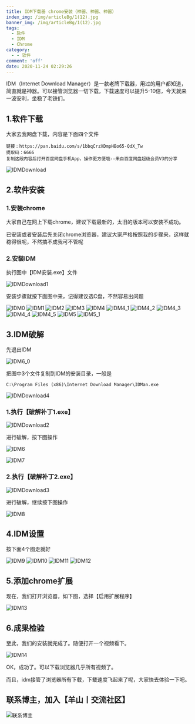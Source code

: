```yaml
---
title: IDM下载器 chrome安装（神器、神器、神器）
index_img: /img/articleBg/1(12).jpg
banner_img: /img/articleBg/1(12).jpg
tags:
  - 软件
  - IDM
  - Chrome
category:
  - - 软件
comment: 'off'
date: 2020-11-24 02:29:26
---
```


IDM（Internet Download Manager）是一款老牌下载器，用过的用户都知道，简直就是神器。可以接管浏览器一切下载，下载速度可以提升5-10倍，今天就来一波安利，坐稳了老铁们。

<!-- more -->

## 1.软件下载

大家去我网盘下载，内容是下面四个文件

```
链接：https://pan.baidu.com/s/1bbqCrzXDmpHBo65-QdX_Tw 
提取码：6666 
复制这段内容后打开百度网盘手机App，操作更方便哦--来自百度网盘超级会员V3的分享
```

![IDMDownload](/img/articleContent/IDM/IDMDownload.png)

## 2.软件安装

### 1.安装chrome

大家自己在网上下载chrome，建议下载最新的，太旧的版本可以安装不成功。

已安装或者安装后先关闭chrome浏览器，建议大家严格按照我的步骤来，这样就稳得很呢，不然搞不成我可不管呢

### 2.安装IDM

执行图中【IDM安装.exe】文件

![IDMDownload1](/img/articleContent/IDM/IDMDownload1.png)

安装步骤就按下面图中来，记得建议选C盘，不然容易出问题

![IDM0](/img/articleContent/IDM/IDM0.png)
![IDM1](/img/articleContent/IDM/IDM1.png)
![IDM2](/img/articleContent/IDM/IDM2.png)
![IDM3](/img/articleContent/IDM/IDM3.png)
![IDM4](/img/articleContent/IDM/IDM4.png)
![IDM4_1](/img/articleContent/IDM/IDM4_1.png)
![IDM4_2](/img/articleContent/IDM/IDM4_2.png)
![IDM4_3](/img/articleContent/IDM/IDM4_3.png)
![IDM4_4](/img/articleContent/IDM/IDM4_4.png)
![IDM4_5](/img/articleContent/IDM/IDM4_5.png)
![IDM5](/img/articleContent/IDM/IDM5.png)
![IDM5_1](/img/articleContent/IDM/IDM5_1.png)

## 3.IDM破解

先退出IDM

![IDM6_0](/img/articleContent/IDM/IDM6_0.png)

把图中3个文件复制到IDM的安装目录，一般是
```
C:\Program Files (x86)\Internet Download Manager\IDMan.exe
```

![IDMDownload4](/img/articleContent/IDM/IDMDownload4.png)

### 1.执行【破解补丁1.exe】

![IDMDownload2](/img/articleContent/IDM/IDMDownload2.png)

进行破解，按下图操作

![IDM6](/img/articleContent/IDM/IDM6.png)

![IDM7](/img/articleContent/IDM/IDM7.png)

### 2.执行【破解补丁2.exe】

![IDMDownload3](/img/articleContent/IDM/IDMDownload3.png)

进行破解，继续按下图操作

![IDM8](/img/articleContent/IDM/IDM8.png)

## 4.IDM设置

按下面4个图走就好

![IDM9](/img/articleContent/IDM/IDM9.png)
![IDM10](/img/articleContent/IDM/IDM10.png)
![IDM11](/img/articleContent/IDM/IDM11.png)
![IDM12](/img/articleContent/IDM/IDM12.png)

## 5.添加chrome扩展

现在，我们打开浏览器，如下图，选择【启用扩展程序】

![IDM13](/img/articleContent/IDM/IDM13.png)

## 6.成果检验

至此，我们的安装就完成了。随便打开一个视频看下。

![IDM14](/img/articleContent/IDM/IDM14.png)

OK，成功了。可以下载浏览器几乎所有视频了。

而且，idm接管了浏览器所有下载，下载速度飞起来了呢，大家快去体验一下吧。


## 联系博主，加入【羊山丨交流社区】
![联系博主](/img/icon/wechatFindMe.png)